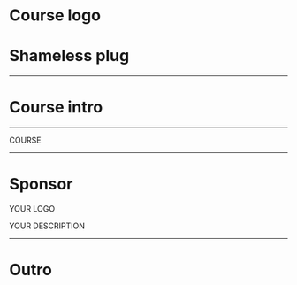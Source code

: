 # Course logo

# Shameless plug

---

# Course intro

---

COURSE

---

# Sponsor

YOUR LOGO

YOUR DESCRIPTION

---
# Outro